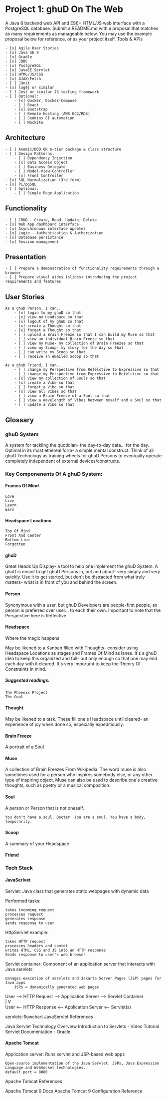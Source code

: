 # Project 1: ghuD On The Web

A Java 8 backend web API and ES6+ HTML/JS web interface with a PostgreSQL database. Submit a README.md with a proposal that matches as many requirements as manageable below. You may use the example proposal below for reference, or as your project itself.
Tools & APIs

    - [x] Agile User Stories
    - [x] Java SE 8
    - [x] Gradle
    - [x] JDBC
    - [x] PostgreSQL
    - [x] JavaEE Servlet
    - [x] HTML/JS/CSS
    - [x] AJAX/Fetch
    - [ ] JUnit
    - [x] log4j or similar
    - [ ] Jest or similar JS testing framework
    - [ ] Optional:
        - [x] Docker, Docker-Compose
        - [ ] React
        - [x] Bootstrap
        - [ ] Remote hosting (AWS EC2/RDS)
        - [ ] Jenkins CI automation
        - [ ] Mockito

## Architecture

    - [ ] Anemic/DDD OR n-tier package & class structure
    - [ ] Design Patterns:
        - [ ] Dependency Injection
        - [x] Data Access Object
        - [ ] Business Delegate
        - [ ] Model-View-Controller
        - [x] Front Controller
    - [x] SQL Normalization (3rd form)
    - [x] PL/pgSQL
    - [ ] Optional:
        - [ ] Single Page Application

## Functionality

    - [ ] CRUD - Create, Read, Update, Delete
    - [x] Web App dashboard interface
    - [x] Asynchronous interface updates
    - [x] Login - Authentication & Authorization
    - [x] Database persistance
    - [x] Session management

## Presentation

    - [ ] Prepare a demonstration of functionality requirements through a browser
    - [ ] Prepare visual aides (slides) introducing the project requirements and features

## User Stories

    As a ghuD Person, I can...
        - [x] login to my ghuD so that
        - [x] view my Headspace so that
        - [x] logout of my ghuD so that
        - [x] create a Thought so that
        - [x] forget a Thought so that
        - [ ] upload a Brain Freeze so that I can build my Muse so that
        - [ ] view an individual Brain Freeze so that
        - [ ] view my Muse- my collection of Brain Freezes so that
        - [ ] view my Scoop- my story for the day so that
        - [ ] can write my Scoop so that
        - [ ] receive an emailed Scoop so that

    As a ghuD Friend, I can...
        - [ ] change my Perspective from Refelctive to Expressive so that
        - [ ] change my Perspective from Expressive to Refelctive so that
        - [x] view my collection of Souls so that
        - [x] create a Vibe so that
        - [ ] forget a Vibe so that
        - [x] view all Vibes so that
        - [ ] view a Brain Freeze of a Soul so that
        - [ ] view a Wavelength of Vibes between myself and a Soul so that
        - [ ] update a Vibe so that

## Glossary

### ghuD System

A system for tackling the quotidian- the day-to-day data... for the day. Optimal in its most ethereal form- a simple mental construct. Think of all ghuD Technology as training wheels for ghuD Persons to eventually operate completely independent of external devices/constructs.

### Key Componenents Of A ghuD System:

#### Frames Of Mind

    Love
    Live
    Learn
    Earn

#### Headspace Locations

    Top Of Mind
    Front And Center
    Bottom Line
    Forgotten

#### ghuD

Great Heads Up Display- a tool to help one implement the ghuD System. A ghuD is meant to get ghuD Persons in, out and about- very simply and very quickly. Use it to get started, but don't be distracted from what truly matters- what is in front of you and behind the screen.

#### Person

Synonymous with a user, but ghuD Developers are people-first people, so person is preferred over user... to each their own. Important to note that the Perspective here is Reflective.

#### Headspace

Where the magic happens

May be likened to a Kanban filled with Thoughts- consider using Headspace Locations as stages and Frames Of Mind as lanes. It's a ghuD idea to keep this organized and full- but only enough so that one may end each day with it cleared. It's very important to keep the Theory Of Constraints in mind.

##### Suggested readings:

    The Phoenix Project
    The Goal

#### Thought

May be likened to a task. These fill one's Headspace until cleared- an experience of joy when done so, especially expeditiously.

#### Brain Freeze

A portrait of a Soul

#### Muse

A collection of Brain Freezes From Wikipedia: The word muse is also sometimes used for a person who inspires somebody else, or any other type of inspiring object. Muse can also be used to describe one's creative thoughts, such as poetry or a musical composition.

#### Soul

A person or Person that is not oneself.

    You don't have a soul, Docter. You are a soul. You have a body, temporarily.

#### Scoop

A summary of your Headspace

#### Friend

### Tech Stack

#### JavaSerlvet

Servlet: Java class that generates static webpages with dynamic data

Performed tasks:

    takes incoming request
    processes request
    generates response
    sends response to user

HttpServlet example:

    takes HTTP request
    processes headers and contet
    writes HTML, CSS and JS into an HTTP response
    Sends response to user's web browser

Servlet container: Component of an application server that interacts with Java servlets

    manages execution of servlets and Jakarta Server Pages (JSP) pages for Java apps
        JSPs = dynamically generated web pages

User  -->  HTTP Request  -->   Application Server  -->  Servlet Container  
                                                               |
                                                               V   
User  <--  HTTP Response  <--  Application Server    <--   Servlet(s)  

servlets-flowchart
JavaServlet References

Java Servlet Technology Overview Introduction to Servlets - Video Tutorial Servlet Documentation - Oracle

#### Apache Tomcat

Application server: Runs servlet and JSP-based web apps

    Open-source implementation of the Java Servlet, JSPs, Java Expression Language and WebSocket technologies.
    default port = 8080

Apache Tomcat References

Apache Tomcat 9 Docs Apache Tomcat 9 Configuration Reference
